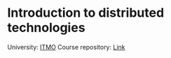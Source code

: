 # Introduction to distributed technologies
University: [ITMO](https://itmo.ru/)
Course repository: [Link](https://github.com/itmo-ict-faculty/introduction-to-distributed-technologies)

